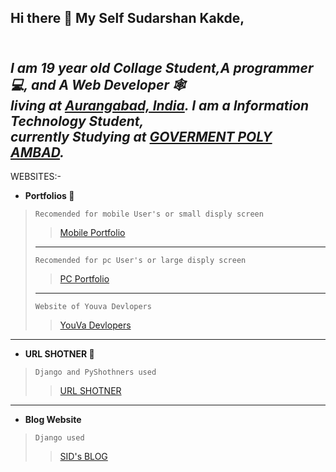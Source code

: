 ## Hi there 👋 My Self Sudarshan Kakde,
___<br/>I am  19 year old Collage Student,A programmer 💻, and A Web Developer 🕸️ <br/>living at [Aurangabad, India](https://goo.gl/maps/jLJ1xxYJaWZdcwi38). 
I am a Information Technology Student,<br/> currently Studying at [GOVERMENT POLY AMBAD](https://gpambad.ac.in/).___
--
WEBSITES:-
- __Portfolios 🧑__ 

>```Recomended for mobile User's or small disply screen```
>>[Mobile Portfolio](https://sudarshankakde.github.io/sudarshankakde/)  
>---
>```Recomended for pc User's or large disply screen```
>>[PC Portfolio](https://sudarshankakde.github.io/sudarshan-kakde/)
>>  
>---
>```Website of Youva Devlopers```
>>[YouVa Devlopers](https://sudarshankakde.github.io/youva/)  

--------
- __URL SHOTNER 🔗__
>```Django and PyShothners used```
>>[URL SHOTNER](https://sudarshankakde.pythonanywhere.com/)
-------
- __Blog Website__
>```Django used```
>>[SID's BLOG](https://sudharshankakde.pythonanywhere.com/)
